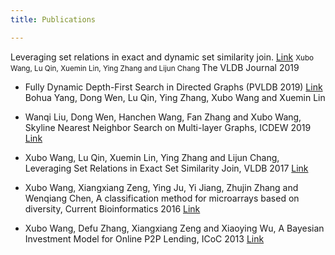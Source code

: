 ```yaml
---
title: Publications

---
```



 Leveraging set relations in exact and dynamic set similarity join.  [Link](https://link.springer.com/article/10.1007/s00778-018-0529-2)
<small> Xubo Wang, Lu Qin, Xuemin Lin, Ying Zhang and Lijun Chang </small>
The VLDB Journal 2019

* Fully Dynamic Depth-First Search in Directed Graphs (PVLDB 2019) [Link](http://www.vldb.org/pvldb/vol13/p142-yang.pdf)
    Bohua Yang, Dong Wen, Lu Qin, Ying Zhang, Xubo Wang and Xuemin Lin

* Wanqi Liu, Dong Wen, Hanchen Wang, Fan Zhang and Xubo Wang, Skyline Nearest Neighbor Search on Multi-layer Graphs, ICDEW 2019 [Link](https://ieeexplore.ieee.org/document/8750910)

* Xubo Wang, Lu Qin, Xuemin Lin, Ying Zhang and Lijun Chang, Leveraging Set Relations in Exact Set Similarity Join, VLDB 2017 [Link](http://www.vldb.org/pvldb/vol10/p925-wang.pdf)

* Xubo Wang, Xiangxiang Zeng, Ying Ju, Yi Jiang, Zhujin Zhang and Wenqiang Chen, A classification method for microarrays based on diversity, Current Bioinformatics 2016 [Link](http://www.eurekaselect.com/124039/article)

* Xubo Wang, Defu Zhang, Xiangxiang Zeng and Xiaoying Wu, A Bayesian Investment Model for Online P2P Lending, ICoC 2013 [Link](https://link.springer.com/chapter/10.1007/978-3-642-53959-6_3)

